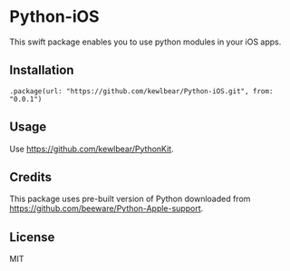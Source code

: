 # Python-iOS

This swift package enables you to use python modules in your iOS apps.

## Installation

```
.package(url: "https://github.com/kewlbear/Python-iOS.git", from: "0.0.1")
```

## Usage

Use https://github.com/kewlbear/PythonKit.

## Credits

This package uses pre-built version of Python downloaded from https://github.com/beeware/Python-Apple-support.

## License

MIT
